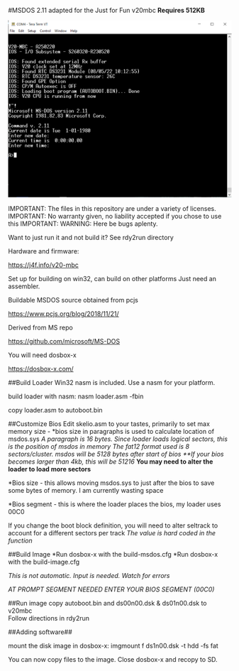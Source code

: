 #MSDOS 2.11 adapted for the Just for Fun v20mbc
**Requires 512KB**

![My Image](pic.PNG)

IMPORTANT: The files in this repository are under a variety of licenses. 
IMPORTANT: No warranty given, no liability accepted if you chose to use this
IMPORTANT: WARNING: Here be bugs aplenty. 

Want to just run it and not build it? See rdy2run directory

Hardware and firmware:

https://j4f.info/v20-mbc

Set up for building on win32, can build on other platforms
Just need an assembler. 

Buildable MSDOS source obtained from pcjs

https://www.pcjs.org/blog/2018/11/21/

Derived from MS repo

https://github.com/microsoft/MS-DOS


You will need dosbox-x

https://dosbox-x.com/

##Build Loader
Win32 nasm is included. Use a nasm for your platform. 

build loader with nasm: 
    nasm loader.asm -fbin

copy loader.asm to autoboot.bin

##Customize Bios
Edit skelio.asm to your tastes, primarily to set max memory size - 
*bios size in paragraphs is used to calculate location of msdos.sys
*A paragraph is 16 bytes.
*Since loader loads logical sectors, this is the position of msdos in memory
*The fat12 format used is 8 sectors/cluster. 
*msdos will be 512*8 bytes after start of bios
**If your bios becomes larger than 4kb, this will be 512*16**
**You may need to alter the loader to load more sectors** 

*Bios size - this allows moving msdos.sys to just after the  bios to save some bytes of memory. I am currently wasting space

*Bios segment - this is where the loader places the bios, my loader uses 00C0

If you change the boot block definition, you will need to alter seltrack to account for a different sectors per track *The value is hard coded in the function*

##Build Image
*Run dosbox-x with the build-msdos.cfg
*Run dosbox-x with the build-image.cfg

*This is not automatic. Input is needed. Watch for errors*

*AT PROMPT SEGMENT NEEDED ENTER YOUR BIOS SEGMENT (00C0)*
 
 ##Run image
copy autoboot.bin and ds00n00.dsk & ds01n00.dsk to v20mbc 	
Follow directions in rdy2run

##Adding software##

mount the disk image in dosbox-x:
	imgmount f ds1n00.dsk -t hdd -fs fat

You can now copy files to the image. Close dosbox-x and recopy to SD. 